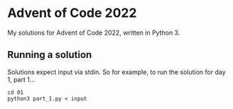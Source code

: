 # Advent of Code 2022

My solutions for Advent of Code 2022, written in Python 3.

## Running a solution

Solutions expect input via stdin. So for example, to run the solution for day 1, part 1...

```
cd 01
python3 part_1.py < input
```
